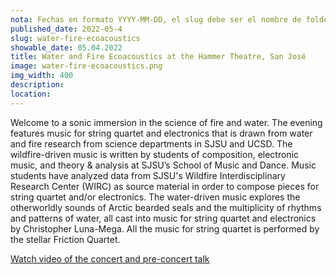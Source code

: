 ```yaml
---
nota: Fechas en formato YYYY-MM-DD, el slug debe ser el nombre de folder en public/news/. i.e. "public/news/<mi-slug>/imagen.jpg"
published_date: 2022-05-4
slug: water-fire-ecoacoustics
showable_date: 05.04.2022
title: Water and Fire Ecoacoustics at the Hammer Theatre, San José
image: water-fire-ecoacoustics.png
img_width: 400
description: 
location: 
---
```


Welcome to a sonic immersion in the science of fire and water. The evening features music for string quartet and electronics that is drawn from water and fire research from science departments in SJSU and UCSD. The wildfire-driven music is written by students of composition, electronic music, and theory & analysis at SJSU’s School of Music and Dance. Music students have analyzed data from SJSU's Wildfire Interdisciplinary Research Center (WIRC) as source material in order to compose pieces for string quartet and/or electronics. The water-driven music explores the otherworldly sounds of Arctic bearded seals and the multiplicity of rhythms and patterns of water, all cast into music for string quartet and electronics by Christopher Luna-Mega. All the music for string quartet is performed by the stellar Friction Quartet.

[Watch video of the concert and pre-concert talk](https://vimeo.com/701396990)